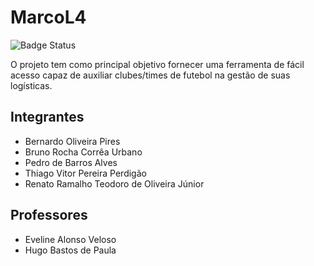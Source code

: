 # MarcoL4

![Badge Status](http://img.shields.io/static/v1?label=STATUS&message=EM%20FINALIZADO&color=green&style=for-the-badge)

O projeto tem como principal objetivo fornecer uma ferramenta de fácil acesso capaz de auxiliar clubes/times de futebol na gestão de suas logísticas.

## Integrantes

* Bernardo Oliveira Pires
* Bruno Rocha Corrêa Urbano
* Pedro de Barros Alves
* Thiago Vitor Pereira Perdigão
* Renato Ramalho Teodoro de Oliveira Júnior


## Professores

* Eveline Alonso Veloso
* Hugo Bastos de Paula
